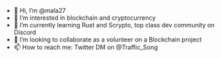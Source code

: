 - 👋 Hi, I’m @mala27
- 👀 I’m interested in blockchain and cryptocurrency
- 🌱 I’m currently learning Rust and Scrypto, top class dev community on Discord
- 💞️ I’m looking to collaborate as a volunteer on a Blockchain project
- 📫 How to reach me: Twitter DM on @Traffic_Song

<!---
mala27/mala27 is a ✨ special ✨ repository because its `README.md` (this file) appears on your GitHub profile.
You can click the Preview link to take a look at your changes.
--->
